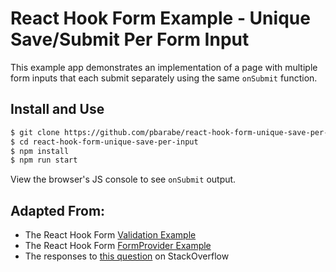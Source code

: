 # React Hook Form Example - Unique Save/Submit Per Form Input

This example app demonstrates an implementation of a page with multiple form inputs
that each submit separately using the same `onSubmit` function.

## Install and Use

```sh
$ git clone https://github.com/pbarabe/react-hook-form-unique-save-per-input.git
$ cd react-hook-form-unique-save-per-input
$ npm install
$ npm run start
```

View the browser's JS console to see `onSubmit` output.

## Adapted From:

- The React Hook Form [Validation Example](https://codesandbox.io/s/react-hook-form-apply-validation-q5m00)
- The React Hook Form [FormProvider Example](https://react-hook-form.com/docs/formprovider)
- The responses to [this question](https://stackoverflow.com/questions/60276510/how-to-make-react-hook-form-work-with-multiple-forms-in-one-page#60277873) on StackOverflow

